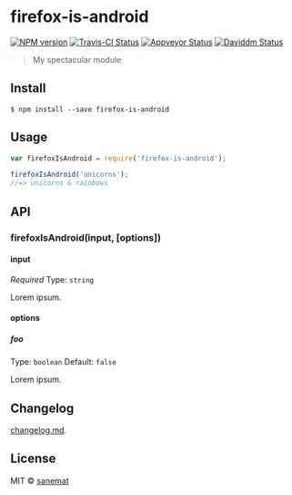 # firefox-is-android

[![NPM version][npm-image]][npm-url] [![Travis-CI Status][travis-image]][travis-url] [![Appveyor Status][appveyor-image]][appveyor-url] [![Daviddm Status][daviddm-image]][daviddm-url]

> My spectacular module


## Install

```
$ npm install --save firefox-is-android
```


## Usage

```js
var firefoxIsAndroid = require('firefox-is-android');

firefoxIsAndroid('unicorns');
//=> unicorns & rainbows
```



## API

### firefoxIsAndroid(input, [options])

#### input

*Required*
Type: `string`

Lorem ipsum.

#### options

##### foo

Type: `boolean`
Default: `false`

Lorem ipsum.


## Changelog

[changelog.md](./changelog.md).


## License

MIT © [sanemat](http://sane.jp)


[travis-url]: https://travis-ci.org/dogwalk/firefox-is-android
[travis-image]: https://img.shields.io/travis/dogwalk/firefox-is-android/master.svg?style=flat-square&label=build%20%28linux%29
[appveyor-url]: https://ci.appveyor.com/project/sanemat/firefox-is-android/branch/master
[appveyor-image]: https://img.shields.io/appveyor/ci/sanemat/firefox-is-android/master.svg?style=flat-square&label=build%20%28windows%29
[npm-url]: https://npmjs.org/package/firefox-is-android
[npm-image]: https://img.shields.io/npm/v/firefox-is-android.svg?style=flat-square
[daviddm-url]: https://david-dm.org/dogwalk/firefox-is-android
[daviddm-image]: https://img.shields.io/david/dogwalk/firefox-is-android.svg?style=flat-square

